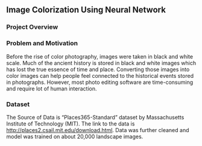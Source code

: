 ## Image Colorization Using Neural Network

### Project Overview

### Problem and Motivation
Before the rise of color photography, images were taken in black and white scale. Much of the ancient history is stored in black and white images which has lost the true essence of time and place. Converting those images into color images can help people feel connected to the historical events stored in photographs. However, most photo editing software are time-consuming and require lot of human interaction.


### Dataset
The Source of Data is “Places365-Standard” dataset by Massachusetts Institute of Technology (MIT). The link to the data is http://places2.csail.mit.edu/download.html. Data was further cleaned and model was trained on about 20,000 landscape images.







